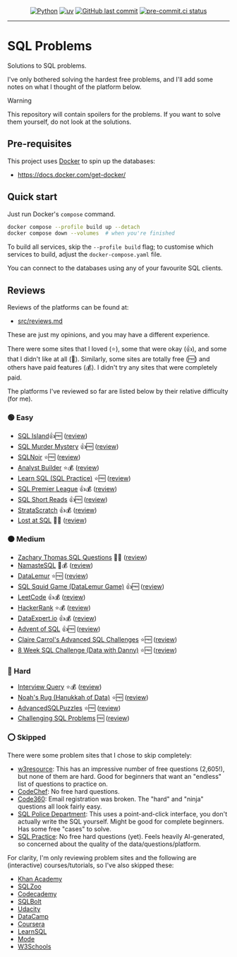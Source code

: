 <div align="center">

[![Python](https://img.shields.io/badge/Python-3.11+-blue.svg)](https://www.python.org/downloads/release/python-3110/)
[![uv](https://img.shields.io/endpoint?url=https://raw.githubusercontent.com/astral-sh/uv/main/assets/badge/v0.json)](https://github.com/astral-sh/uv)
[![GitHub last commit](https://img.shields.io/github/last-commit/Bilbottom/sql-problems)](https://shields.io/badges/git-hub-last-commit)
[![pre-commit.ci status](https://results.pre-commit.ci/badge/github/Bilbottom/sql-problems/main.svg)](https://results.pre-commit.ci/latest/github/Bilbottom/sql-problems/main)

</div>

---

# SQL Problems

Solutions to SQL problems.

I've only bothered solving the hardest free problems, and I'll add some notes on what I thought of the platform below.

> [!WARNING]
>
> This repository will contain spoilers for the problems. If you want to solve them yourself, do not look at the solutions.

## Pre-requisites

This project uses [Docker](https://www.docker.com/) to spin up the databases:

- https://docs.docker.com/get-docker/

## Quick start

Just run Docker's `compose` command.

```bash
docker compose --profile build up --detach
docker compose down --volumes  # when you're finished
```

To build all services, skip the `--profile build` flag; to customise which services to build, adjust the `docker-compose.yaml` file.

You can connect to the databases using any of your favourite SQL clients.

## Reviews

Reviews of the platforms can be found at:

- [src/reviews.md](src/reviews.md)

These are just my opinions, and you may have a different experience.

There were some sites that I loved (⭐), some that were okay (👍), and some that I didn't like at all (💩). Similarly, some sites are totally free (🆓) and others have paid features (💰). I didn't try any sites that were completely paid.

The platforms I've reviewed so far are listed below by their relative difficulty (for me).

### 🟢 Easy

- [SQL Island](https://sql-island.informatik.uni-kl.de/)👍🆓 ([review](src/reviews.md#sql-island))
- [SQL Murder Mystery](https://mystery.knightlab.com/) 👍🆓 ([review](src/reviews.md#sql-murder-mystery))
- [SQLNoir](https://www.sqlnoir.com/) ⭐🆓 ([review](src/reviews.md#sqlnoir))
- [Analyst Builder](https://www.analystbuilder.com/) ⭐💰 ([review](src/reviews.md#analyst-builder))
- [Learn SQL (SQL Practice)](https://www.sql-practice.com/) ⭐🆓 ([review](src/reviews.md#learn-sql-sql-practice))
- [SQL Premier League](https://sqlpremierleague.com/challenges/) 👍💰 ([review](src/reviews.md#sql-premier-league))
- [SQL Short Reads](https://sqlshortreads.com/sql-practice-problems/) 👍🆓 ([review](src/reviews.md#sql-short-reads))
- [StrataScratch](https://platform.stratascratch.com/coding) 👍💰 ([review](src/reviews.md#stratascratch))
- [Lost at SQL](https://lost-at-sql.therobinlord.com/) 💩🆓 ([review](src/reviews.md#lost-at-sql))

### 🟠 Medium

- [Zachary Thomas SQL Questions](https://quip.com/2gwZArKuWk7W) 💩🆓 ([review](src/reviews.md#zachary-thomas-sql-questions))
- [NamasteSQL](https://www.namastesql.com/coding-problems) 💩💰 ([review](src/reviews.md#namastesql))
- [DataLemur](https://datalemur.com/) ⭐🆓 ([review](src/reviews.md#datalemur))
- [SQL Squid Game (DataLemur Game)](https://datalemur.com/sql-game) 👍🆓 ([review](src/reviews.md#sql-squid-game-datalemur-game))
- [LeetCode](https://leetcode.com/problemset/database/) 👍💰 ([review](src/reviews.md#leetcode))
- [HackerRank](https://www.hackerrank.com/domains/sql) ⭐💰 ([review](src/reviews.md#hackerrank))
- [DataExpert.io](https://dataexpert.io/questions) 👍💰 ([review](src/reviews.md#dataexpertio))
- [Advent of SQL](https://adventofsql.com/) 👍🆓 ([review](src/reviews.md#advent-of-sql))
- [Claire Carrol's Advanced SQL Challenges](https://github.com/clrcrl/advanced-sql) ⭐🆓 ([review](src/reviews.md#claire-carrols-advanced-sql-challenges))
- [8 Week SQL Challenge (Data with Danny)](https://8weeksqlchallenge.com/) ⭐🆓 ([review](src/reviews.md#8-week-sql-challenge-data-with-danny))

### 🔴 Hard

- [Interview Query](https://www.interviewquery.com/questions?tags=SQL) ⭐💰 ([review](src/reviews.md#interview-query))
- [Noah's Rug (Hanukkah of Data)](https://hanukkah.bluebird.sh/5784/) ⭐🆓 ([review](src/reviews.md#noahs-rug-hanukkah-of-data))
- [AdvancedSQLPuzzles](https://advancedsqlpuzzles.com/) ⭐🆓 ([review](src/reviews.md#advancedsqlpuzzles))
- [Challenging SQL Problems](https://bilbottom.github.io/sql-learning-materials/challenging-sql-problems/challenging-sql-problems/) 🆓 ([review](src/reviews.md#challenging-sql-problems))

### ⭕ Skipped

There were some problem sites that I chose to skip completely:

- [w3resource](https://www.w3resource.com/sql-exercises/): This has an impressive number of free questions (2,605!), but none of them are hard. Good for beginners that want an "endless" list of questions to practice on.
- [CodeChef](https://www.codechef.com/learn): No free hard questions.
- [Code360](https://www.naukri.com/code360/problem-lists/top-100-sql-problems): Email registration was broken. The "hard" and "ninja" questions all look fairly easy.
- [SQL Police Department](https://sqlpd.com/): This uses a point-and-click interface, you don't actually write the SQL yourself. Might be good for complete beginners. Has some free "cases" to solve.
- [SQL Practice](https://sqlpractice.io/practice-questions): No free hard questions (yet). Feels heavily AI-generated, so concerned about the quality of the data/questions/platform.

For clarity, I'm only reviewing problem sites and the following are (interactive) courses/tutorials, so I've also skipped these:

- [Khan Academy](https://www.khanacademy.org/search?page_search_query=sql)
- [SQLZoo](https://sqlzoo.net/wiki/SQL_Tutorial)
- [Codecademy](https://www.codecademy.com/catalog/language/sql)
- [SQLBolt](https://sqlbolt.com/)
- [Udacity](https://www.udacity.com/catalog?searchValue=sql)
- [DataCamp](https://www.datacamp.com/courses-all?q=sql)
- [Coursera](https://www.coursera.org/search?query=sql)
- [LearnSQL](https://learnsql.com/)
- [Mode](https://mode.com/sql-tutorial)
- [W3Schools](https://www.w3schools.com/sql/)
